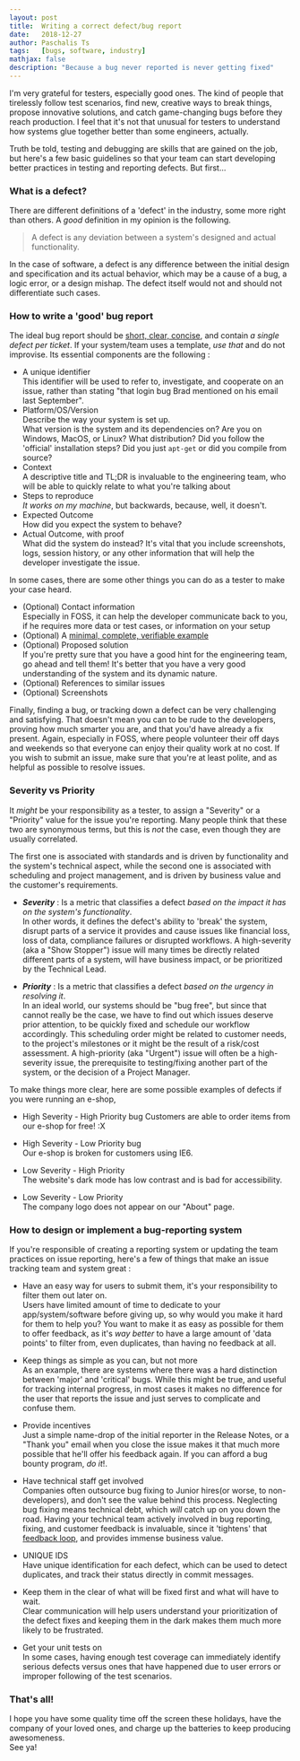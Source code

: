 ```yaml
---
layout: post
title:  Writing a correct defect/bug report
date:   2018-12-27
author: Paschalis Ts
tags:   [bugs, software, industry]
mathjax: false
description: "Because a bug never reported is never getting fixed"  
---
```


I'm very grateful for testers, especially good ones. The kind of people that tirelessly follow test scenarios, find new, creative ways to break things, propose innovative solutions, and catch game-changing bugs before they reach production. I feel that it's not that unusual for testers to understand how systems glue together better than some engineers, actually.

Truth be told, testing and debugging are skills that are gained on the job, but here's a few basic guidelines so that your team can start developing better practices in testing and reporting defects. But first...

### What is a defect?

There are different definitions of a 'defect' in the industry, some more right than others. A *good* definition in my opinion is the following.

> A defect is any deviation between a system's designed and actual functionality.

In the case of software, a defect is any difference between the initial design and specification and its actual behavior, which may be a cause of a bug, a logic error, or a design mishap. The defect itself would not and should not differentiate such cases. 

### How to write a 'good' bug report

The ideal bug report should be [short, clear, concise](http://sscce.org/), and contain *a single defect per ticket*. If your system/team uses a template, *use that* and do not improvise. Its essential components are the following :

* A unique identifier   
This identifier will be used to refer to, investigate, and cooperate on an issue, rather than stating "that login bug Brad mentioned on his email last September".
* Platform/OS/Version      
Describe the way your system is set up.    
What version is the system and its dependencies on? Are you on Windows, MacOS, or Linux? What distribution? Did you follow the 'official' installation steps? Did you just `apt-get` or did you compile from source?
* Context   
A descriptive title and TL;DR is invaluable to the engineering team, who will be able to quickly relate to what you're talking about
* Steps to reproduce    
*It works on my machine*, but backwards, because, well, it doesn't.
* Expected Outcome   
How did you expect the system to behave?
* Actual Outcome, with proof   
What did the system do instead? It's vital that you include screenshots, logs, session history, or any other information that will help the developer investigate the issue.


In some cases, there are some other things you can do as a tester to make your case heard.
* (Optional) Contact information    
Especially in FOSS, it can help the developer communicate back to you, if he requires more data or test cases, or information on your setup  
* (Optional) A [minimal, complete, verifiable example](https://stackoverflow.com/help/mcve)   
* (Optional) Proposed solution     
If you're pretty sure that you have a good hint for the engineering team, go ahead and tell them! It's better that you have a very good understanding of the system and its dynamic nature.
* (Optional) References to similar issues    
* (Optional) Screenshots   


Finally, finding a bug, or tracking down a defect can be very challenging and satisfying. That doesn't mean you can to be rude to the developers, proving how much smarter you are, and that you'd have already a fix present. Again, especially in FOSS, where people volunteer their off days and weekends so that everyone can enjoy their quality work at no cost. If you wish to submit an issue, make sure that you're at least polite, and as helpful as possible to resolve issues.


### Severity vs Priority

It *might* be your responsibility as a tester, to assign a "Severity" or a "Priority" value for the issue you're reporting. Many people think that these two are synonymous terms, but this is *not* the case, even though they are usually correlated.

The first one is associated with standards and is driven by functionality and the system's technical aspect, while the second one is associated with scheduling and project management, and is driven by business value and the customer's requirements.

* ***Severity*** : Is a metric that classifies a defect *based on the impact it has on the system's functionality*.   
In other words, it defines the defect's ability to 'break' the system, disrupt parts of a service it provides and cause issues like financial loss, loss of data, compliance failures or disrupted workflows. A high-severity (aka a "Show Stopper") issue will many times be directly related different parts of a system, will have business impact, or be prioritized by the Technical Lead.


* ***Priority*** : Is a metric that classifies a defect *based on the urgency in resolving it*.   
In an ideal world, our systems should be "bug free", but since that cannot really be the case, we have to find out which issues deserve prior attention, to be quickly fixed and schedule our workflow accordingly. This scheduling order might be related to customer needs, to the project's milestones or it might be the result of a risk/cost assessment. A high-priority (aka "Urgent") issue will often be a high-severity issue, the prerequisite to testing/fixing another part of the system, or the decision of a Project Manager.


To make things more clear, here are some possible examples of defects if you were running an e-shop,

* High Severity - High Priority bug
Customers are able to order items from our e-shop for free! :X    

* High Severity - Low Priority bug   
Our e-shop is broken for customers using IE6.

* Low Severity - High Priority   
The website's dark mode has low contrast and is bad for accessibility.

* Low Severity - Low Priority   
The company logo does not appear on our "About" page.







### How to design or implement a bug-reporting system

If you're responsible of creating a reporting system or updating the team practices on issue reporting, here's a few of things that make an issue tracking team and system great : 

* Have an easy way for users to submit them, it's your responsibility to filter them out later on.   
Users have limited amount of time to dedicate to your app/system/software before giving up, so why would you make it hard for them to help you? You want to make it as easy as possible for them to offer feedback, as it's *way better* to have a large amount of 'data points' to filter from, even duplicates, than having no feedback at all.

* Keep things as simple as you can, but not more   
As an example, there are systems where there was a hard distinction between 'major' and 'critical' bugs. While this might be true, and useful for tracking internal progress, in most cases it makes no difference for the user that reports the issue and just serves to complicate and confuse them.

* Provide incentives   
Just a simple name-drop of the initial reporter in the Release Notes, or a "Thank you" email when you close the issue makes it that much more possible that he'll offer his feedback again. If you can afford a bug bounty program, *do it*!.

* Have technical staff get involved   
Companies often outsource bug fixing to Junior hires(or worse, to non-developers), and don't see the value behind this process. Neglecting bug fixing means technical debt, which *will* catch up on you down the road. Having your technical team actively involved in bug reporting, fixing, and customer feedback is invaluable, since it 'tightens' that [feedback loop](https://en.wikipedia.org/wiki/Feedback), and provides immense business value.

* UNIQUE IDS    
Have unique identification for each defect, which can be used to detect duplicates, and track their status directly in commit messages.

* Keep them in the clear of what will be fixed first and what will have to wait.     
Clear communication will help users understand your prioritization of the defect fixes and keeping them in the dark makes them much more likely to be frustrated.

* Get your unit tests on    
In some cases, having enough test coverage can immediately identify serious defects versus ones that have happened due to user errors or improper following of the test scenarios. 



### That's all!
I hope you have some quality time off the screen these holidays, have the company of your loved ones, and charge up the batteries to keep producing awesomeness.   
See ya!
